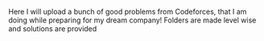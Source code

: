 Here I will upload a bunch of good problems from Codeforces, that I am doing while preparing for my dream company!
Folders are made level wise and solutions are provided
